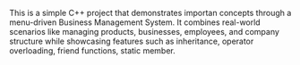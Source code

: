 This is a simple C++ project that demonstrates importan concepts through a menu-driven Business Management System.
It combines real-world scenarios like managing products, businesses, employees, and company structure while showcasing features such as inheritance, operator overloading, friend functions, static member.

